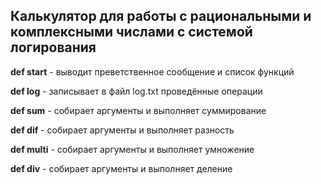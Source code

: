  ## Калькулятор для работы с рациональными и комплексными числами с системой логирования
 
**def start** - выводит преветственное сообщение и список функций

**def log** - записывает в файл log.txt проведённые операции

**def sum** - собирает аргументы и выполняет суммирование

**def dif** - собирает аргументы и выполняет разность

**def multi** - собирает аргументы и выполняет умножение

**def div** - собирает аргументы и выполняет деление 